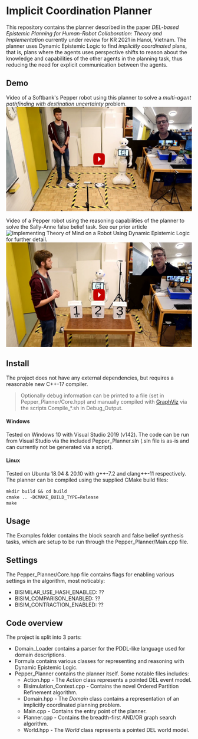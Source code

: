 # Implicit Coordination Planner

This repository contains the planner described in the paper *DEL-based Epistemic Planning for Human-Robot Collaboration: Theory and Implementation* currently under review for KR 2021 in Hanoi, Vietnam. The planner uses Dynamic Epistemic Logic to find *implicitly coordinated* plans, that is, plans where the agents uses perspective shifts to reason about the knowledge and capabilities of the other agents in the planning task, thus reducing the need for explicit communication between the agents.

## Demo

Video of a Softbank's Pepper robot using this planner to solve a *multi-agent pathfinding with destination uncertainty* problem.
[![Link to the video](media/MAPFDUYoutube.png?raw=true)](https://youtu.be/48h3Kbov9lo)

Video of a Pepper robot using the reasoning capabilities of the planner to solve the Sally-Anne false belief task.
See our prior article ![*Implementing Theory of Mind on a Robot Using Dynamic Epistemic Logic*](https://doi.org/10.24963/ijcai.2020/224) for further detail.
[![Link to the video](media/SallyAnneYoutube.png?raw=true)](https://youtu.be/T0lTlRgoBLg)

## Install
The project does not have any external dependencies, but requires a reasonable new C++-17 compiler.

> Optionally debug information can be printed to a file (set in Pepper_Planner/Core.hpp) and manually compiled with [GraphViz](https://graphviz.org/download/) via the scripts Compile_*.sh in Debug_Output.

#### Windows
Tested on Windows 10 with Visual Studio 2019 (v142).
The code can be run from Visual Studio via the included Pepper_Planner.sln (.sln file is as-is and can currently not be generated via a script).

#### Linux
Tested on Ubuntu 18.04 & 20.10 with g++-7.2 and clang++-11 respectively.
The planner can be compiled using the supplied CMake build files:
```
mkdir build && cd build
cmake .. -DCMAKE_BUILD_TYPE=Release
make
```

## Usage

The Examples folder contains the block search and false belief synthesis tasks, which are setup to be run through the Pepper_Planner/Main.cpp file.

## Settings

The Pepper_Planner/Core.hpp file contains flags for enabling various settings in the algorithm, most noticably:
- BISIMILAR_USE_HASH_ENABLED: ??
- BISIM_COMPARISON_ENABLED: ??
- BISIM_CONTRACTION_ENABLED: ??


## Code overview
The project is split into 3 parts:
- Domain_Loader contains a parser for the PDDL-like language used for domain descriptions.
- Formula contains various classes for representing and reasoning with Dynamic Epistemic Logic.
- Pepper_Planner contains the planner itself. Some notable files includes:
  - Action.hpp - The *Action* class represents a pointed DEL event model.
  - Bisimulation_Context.cpp - Contains the novel Ordered Partition Refinement algorithm.
  - Domain.hpp - The *Domain* class contains a representation of an implicitly coordinated planning problem.
  - Main.cpp - Contains the entry point of the planner.
  - Planner.cpp - Contains the breadth-first AND/OR graph search algorithm.
  - World.hpp - The *World* class represents a pointed DEL world model.

